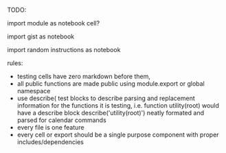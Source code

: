 TODO:

import module as notebook cell?

import gist as notebook

import random instructions as notebook

rules:
- testing cells have zero markdown before them,
- all public functions are made public using module.export or global namespace
- use describe( test blocks to describe parsing and replacement information for the functions it is testing, i.e. function utility(root) would have a describe block describe('utility(root)') neatly formated and parsed for calendar commands
- every file is one feature
- every cell or export should be a single purpose component with proper includes/dependencies


